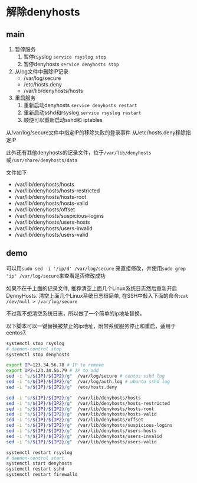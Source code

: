 # 解除denyhosts

## main
1. 暂停服务
      1. 暂停rsyslog `service rsyslog stop`
      2. 暂停denyhosts `service denyhosts stop`
2. 从log文件中删除IP记录
      - /var/log/secure
      - /etc/hosts.deny
      - /var/lib/denyhosts/hosts
3. 重启服务
      1. 重新启动denyhosts  `service denyhosts restart`
      2. 重新启动sshd和rsyslog `service rsyslog restart`
      3. 顺便可以重新启动sshd和 iptables

从/var/log/secure文件中指定IP的移除失败的登录事件
从/etc/hosts.deny移除指定IP

此外还有其他denyhosts的记录文件，位于`/var/lib/denyhosts `或`/usr/share/denyhosts/data`

文件如下
- /var/lib/denyhosts/hosts
- /var/lib/denyhosts/hosts-restricted
- /var/lib/denyhosts/hosts-root
- /var/lib/denyhosts/hosts-valid
- /var/lib/denyhosts/offset
- /var/lib/denyhosts/suspicious-logins
- /var/lib/denyhosts/users-hosts
- /var/lib/denyhosts/users-invalid
- /var/lib/denyhosts/users-valid



## demo
可以用`sudo sed -i '/ip/d' /var/log/secure` 来直接修改，并使用`sudo grep "ip" /var/log/secure`来查看是否修改成功

如果不在乎上面的记录文件, 推荐清空上面几个Linux系统日志然后重新开启DennyHosts. 清空上面几个Linux系统日志很简单, 在SSH中敲入下面的命令:`cat /dev/null > /var/log/secure`

不过我不想清空系统日志，所以做了一个简单的ip地址替换。

以下脚本可以一键替换被禁止的ip地址，附带系统服务停止和重启，适用于centos7.
``` bash
systemctl stop rsyslog
# daemon-control stop  
systemctl stop denyhosts

export IP=123.34.56.78 # IP to remove
export IP2=123.34.56.79 # IP to add
sed -i "s/${IP}/${IP2}/g"  /var/log/secure # centos sshd log
sed -i "s/${IP}/${IP2}/g"  /var/log/auth.log # ubuntu sshd log
sed -i "s/${IP}/${IP2}/g"  /etc/hosts.deny

sed -i "s/${IP}/${IP2}/g"  /var/lib/denyhosts/hosts
sed -i "s/${IP}/${IP2}/g"  /var/lib/denyhosts/hosts-restricted
sed -i "s/${IP}/${IP2}/g"  /var/lib/denyhosts/hosts-root
sed -i "s/${IP}/${IP2}/g"  /var/lib/denyhosts/hosts-valid
sed -i "s/${IP}/${IP2}/g"  /var/lib/denyhosts/offset
sed -i "s/${IP}/${IP2}/g"  /var/lib/denyhosts/suspicious-logins
sed -i "s/${IP}/${IP2}/g"  /var/lib/denyhosts/users-hosts
sed -i "s/${IP}/${IP2}/g"  /var/lib/denyhosts/users-invalid
sed -i "s/${IP}/${IP2}/g"  /var/lib/denyhosts/users-valid

systemctl restart rsyslog
# daemon-control start 
systemctl start denyhosts
systemctl restart sshd
systemctl restart firewalld
 
```
